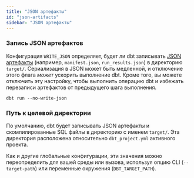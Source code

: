 ```yaml
---
title: "JSON артефакты"
id: "json-artifacts"
sidebar: "JSON артефакты"
---
```


### Запись JSON артефактов

Конфигурация `WRITE_JSON` определяет, будет ли dbt записывать [JSON артефакты](/reference/artifacts/dbt-artifacts) (например, `manifest.json`, `run_results.json`) в директорию `target/`. Сериализация в JSON может быть медленной, и отключение этого флага _может_ ускорить выполнение dbt. Кроме того, вы можете отключить эту настройку, чтобы выполнить операцию dbt и избежать перезаписи артефактов от предыдущего шага выполнения.

<File name='Usage'>

```text
dbt run --no-write-json 
```

</File>

### Путь к целевой директории

По умолчанию, dbt будет записывать JSON артефакты и скомпилированные SQL файлы в директорию с именем `target/`. Эта директория расположена относительно `dbt_project.yml` активного проекта.

Как и другие глобальные конфигурации, эти значения можно переопределить для вашей среды или вызова, используя опцию CLI (`--target-path`) или переменные окружения (`DBT_TARGET_PATH`).